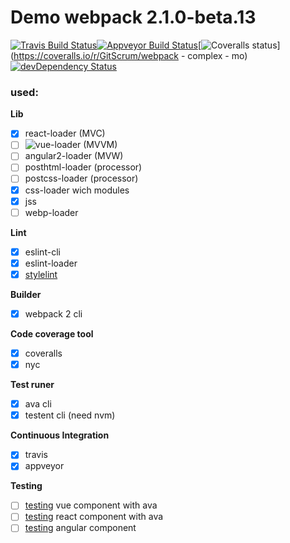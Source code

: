 # Demo webpack 2.1.0-beta.13
[![Travis Build Status](https://img.shields.io/travis/GitScrum/webpack-demo.svg?style=flat-square&label=unix)](https://travis-ci.org/GitScrum/webpack-demo)[![Appveyor Build Status](https://img.shields.io/appveyor/ci/GitScrum/webpack-demo.svg?style=flat-square&label=windows)](https://ci.appveyor.com/project/GitScrum/webpack-demo)[![Coveralls status](https://img.shields.io/coveralls/GitScrum/webpack-demo.svg?style=flat-square)](https://coveralls.io/r/GitScrum/webpack - complex - mo)[![devDependency Status](https://david-dm.org/gitscrum/webpack-demo/dev-status.svg?style=flat-square)](https://david-dm.org/gitscrum/webpack-demo#info=devDependencies)

### used:

**Lib**
- [x] react-loader (MVC)
- [ ] ![vue-loader](https://github.com/vuejs/vue-loader) (MVVM)
- [ ] angular2-loader (MVW)
- [ ] posthtml-loader (processor)
- [ ] postcss-loader (processor)
- [x] css-loader wich modules
- [x] jss
- [ ] webp-loader

**Lint**
- [x] eslint-cli
- [x] eslint-loader
- [x] [stylelint](https://github.com/vieron/stylelint-webpack-plugin)

**Builder**
- [x] webpack 2 cli

**Code coverage tool**
- [x] coveralls
- [x] nyc

**Test runer**
- [x] ava cli 
- [x] testent cli (need nvm)

**Continuous Integration**
- [x] travis
- [x] appveyor

**Testing**
- [ ] [testing](https://github.com/vuejs/vueify-example/blob/master/test/unit/a.spec.js#L23-L43) vue component with ava 
- [ ] [testing](https://www.npmjs.com/package/react-addons-test-utils) react component with ava
- [ ] [testing](http://blog.rangle.io/testing-angular-2-applications/) angular component

